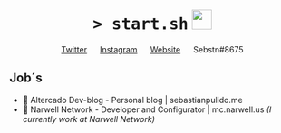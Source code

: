 <h1 align="center">
    <tt>> start.sh</tt>
    <img src="https://media.giphy.com/media/5Lmn42BCOy99RaGRP7/giphy.gif" width="35" />
</h1>

<p align="center">
    <a href="https://twitter.com/sebstnpulido/">Twitter</a>
    <img src="https://media.giphy.com/media/P53PdzXFt2cpKSRFmK/giphy.gif" width="15" />
    <a href="https://instagram.com/sebstnp">Instagram</a>
    <img src="https://media.giphy.com/media/P53PdzXFt2cpKSRFmK/giphy.gif" width="15" />
    <a href="https://sebastian.tech">Website</a>
    <img src="https://media.giphy.com/media/P53PdzXFt2cpKSRFmK/giphy.gif" width="15" />
    <a>Sebstn#8675</a>
</p>

## Job´s

- 💼 Altercado Dev-blog - Personal blog | sebastianpulido.me
- 💼 Narwell Network - Developer and Configurator | mc.narwell.us
*(I currently work at Narwell Network)*
